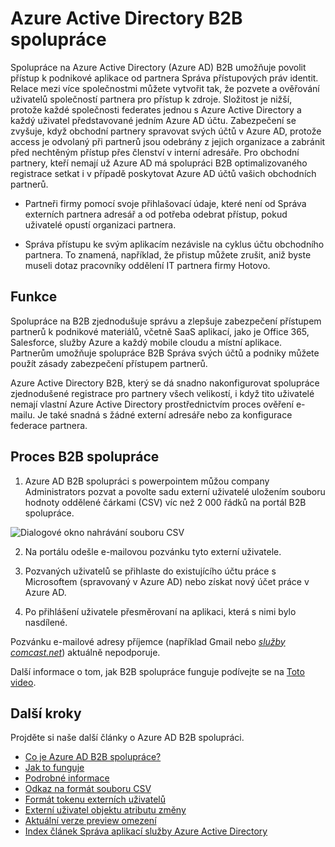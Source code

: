 <properties
   pageTitle="Spolupráce na Azure Active Directory B2B | Microsoft Azure"
   description="Spolupráce na Azure Active Directory B2B umožňuje firmy partnerům umožňuje přístup k podnikové aplikace, s každým uživatelům představované jednoho Azure AD účtu"
   services="active-directory"
   documentationCenter=""
   authors="curtand"
   manager="femila"
   editor=""/>

<tags
   ms.service="active-directory"
   ms.devlang="na"
   ms.topic="article"
   ms.tgt_pltfrm="na"
   ms.workload="identity"
   ms.date="08/23/2016"
   ms.author="curtand"/>

# <a name="azure-active-directory-b2b-collaboration"></a>Azure Active Directory B2B spolupráce

Spolupráce na Azure Active Directory (Azure AD) B2B umožňuje povolit přístup k podnikové aplikace od partnera Správa přístupových práv identit. Relace mezi více společnostmi můžete vytvořit tak, že pozvete a ověřování uživatelů společností partnera pro přístup k zdroje. Složitost je nižší, protože každé společnosti federates jednou s Azure Active Directory a každý uživatel představované jedním Azure AD účtu. Zabezpečení se zvyšuje, když obchodní partnery spravovat svých účtů v Azure AD, protože access je odvolaný při partnerů jsou odebrány z jejich organizace a zabránit před nechtěným přístup přes členství v interní adresáře. Pro obchodní partnery, kteří nemají už Azure AD má spolupráci B2B optimalizovaného registrace setkat i v případě poskytovat Azure AD účtů vašich obchodních partnerů.

-   Partneři firmy pomocí svoje přihlašovací údaje, které není od Správa externích partnera adresář a od potřeba odebrat přístup, pokud uživatelé opustí organizaci partnera.

-   Správa přístupu ke svým aplikacím nezávisle na cyklus účtu obchodního partnera. To znamená, například, že přistup můžete zrušit, aniž byste museli dotaz pracovníky oddělení IT partnera firmy Hotovo.

## <a name="capabilities"></a>Funkce

Spolupráce na B2B zjednodušuje správu a zlepšuje zabezpečení přístupem partnerů k podnikové materiálů, včetně SaaS aplikací, jako je Office 365, Salesforce, služby Azure a každý mobile cloudu a místní aplikace. Partnerům umožňuje spolupráce B2B Správa svých účtů a podniky můžete použít zásady zabezpečení přístupem partnerů.

Azure Active Directory B2B, který se dá snadno nakonfigurovat spolupráce zjednodušené registrace pro partnery všech velikostí, i když tito uživatelé nemají vlastní Azure Active Directory prostřednictvím proces ověření e-mailu. Je také snadná s žádné externí adresáře nebo za konfigurace federace partnera.

## <a name="b2b-collaboration-process"></a>Proces B2B spolupráce

1. Azure AD B2B spolupráci s powerpointem můžou company Administrators pozvat a povolte sadu externí uživatelé uložením souboru hodnoty oddělené čárkami (CSV) víc než 2 000 řádků na portál B2B spolupráce.

  ![Dialogové okno nahrávání souboru CSV](./media/active-directory-b2b-collaboration-overview/upload-csv.png)

2. Na portálu odešle e-mailovou pozvánku tyto externí uživatele.

3. Pozvaných uživatelů se přihlaste do existujícího účtu práce s Microsoftem (spravovaný v Azure AD) nebo získat nový účet práce v Azure AD.

4. Po přihlášení uživatele přesměrovaní na aplikaci, která s nimi bylo nasdílené.

Pozvánku e-mailové adresy příjemce (například Gmail nebo [*služby comcast.net*](http://comcast.net/)) aktuálně nepodporuje.

Další informace o tom, jak B2B spolupráce funguje podívejte se na [Toto video](http://aka.ms/aadshowb2b).

## <a name="next-steps"></a>Další kroky
Projděte si naše další články o Azure AD B2B spolupráci.

- [Co je Azure AD B2B spolupráce?](active-directory-b2b-what-is-azure-ad-b2b.md)
- [Jak to funguje](active-directory-b2b-how-it-works.md)
- [Podrobné informace](active-directory-b2b-detailed-walkthrough.md)
- [Odkaz na formát souboru CSV](active-directory-b2b-references-csv-file-format.md)
- [Formát tokenu externích uživatelů](active-directory-b2b-references-external-user-token-format.md)
- [Externí uživatel objektu atributu změny](active-directory-b2b-references-external-user-object-attribute-changes.md)
- [Aktuální verze preview omezení](active-directory-b2b-current-preview-limitations.md)
- [Index článek Správa aplikací služby Azure Active Directory](active-directory-apps-index.md)
